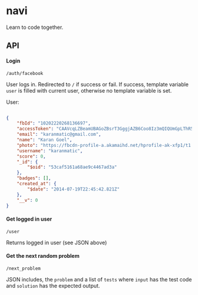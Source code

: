 navi
====

Learn to code together.

## API

#### Login

`/auth/facebook`

User logs in. Redirected to `/` if success or fail. If success, template variable `user` is filled with current user, otherwise no template variable is set.

User:

```json

{
    "fbId": "10202220268136697",
    "accessToken": "CAAVcqLZBeamUBAGoZBsrT3GggjAZB6Coo8Iz3mQIQUmGpLThR54uvzhPam6JneCQbxnFdwbshnpZB7NGCT3PRzDtGyC4chNxgDJAfMICWWdy2Rxg7OgLTPBnSPQKFn17fN7YeTZAmlYK2CD3fJNJoypZCZBJMBjAoLo2QjB8pAYOfGJpbZC11Y7vyKGXqTYK5dgM3WPdpQEGn4ce9YMZAWuZAx",
    "email": "karanmatic@gmail.com",
    "name": "Karan Goel",
    "photo": "https://fbcdn-profile-a.akamaihd.net/hprofile-ak-xfp1/t1.0-1/c0.0.50.50/p50x50/10516657_10202169490827296_7325358078564518505_n.jpg",
    "username": "karanmatic",
    "score": 0,
    "_id": {
        "$oid": "53caf5161a68ae9c4467ad3a"
    },
    "badges": [],
    "created_at": {
        "$date": "2014-07-19T22:45:42.821Z"
    },
    "__v": 0
}
```

#### Get logged in user

`/user`

Returns logged in user (see JSON above)

#### Get the next random problem

`/next_problem`

JSON includes, the `problem` and a list of `tests` where `input` has the test code and `solution` has the expected output.
